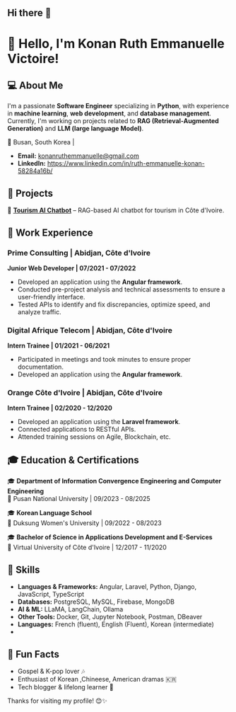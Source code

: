 ## Hi there 👋

<!--
**ruthkonan05/ruthkonan05** is a ✨ _special_ ✨ repository because its `README.md` (this file) appears on your GitHub profile.

Here are some ideas to get you started:

- 🔭 I’m currently working on ...
- 🌱 I’m currently learning ...
- 👯 I’m looking to collaborate on ...
- 🤔 I’m looking for help with ...
- 💬 Ask me about ...
- 📫 How to reach me: ...
- 😄 Pronouns: ...
- ⚡ Fun fact: ...
-->
# 👋 Hello, I'm Konan Ruth Emmanuelle Victoire!

## 💻 About Me
I'm a passionate **Software Engineer** specializing in **Python**, with experience in **machine learning**, **web development**, and **database management**. Currently, I'm working on projects related to **RAG (Retrieval-Augmented Generation)** and **LLM (large language Model)**.

📍 Busan, South Korea |   
- **Email:** konanruthemmanuelle@gmail.com  
- **LinkedIn:** https://www.linkedin.com/in/ruth-emmanuelle-konan-58284a16b/ 
 
## 📂 Projects
<!--🔹 **[Stock Management App](#)** – A scalable real-time inventory management system. --> 
🔹 **[Tourism AI Chatbot](#)** – RAG-based AI chatbot for tourism in Côte d'Ivoire.  
<!--🔹 **[Personal Blog & Portfolio](#)** – A custom Django & React-based blog and portfolio site.-->


## 💼 Work Experience
### **Prime Consulting | Abidjan, Côte d'Ivoire**  
**Junior Web Developer | 07/2021 - 07/2022**  
- Developed an application using the **Angular framework**.
- Conducted pre-project analysis and technical assessments to ensure a user-friendly interface.
- Tested APIs to identify and fix discrepancies, optimize speed, and analyze traffic.

### **Digital Afrique Telecom | Abidjan, Côte d'Ivoire**  
**Intern Trainee | 01/2021 - 06/2021**  
- Participated in meetings and took minutes to ensure proper documentation.
- Developed an application using the **Angular framework**.

### **Orange Côte d'Ivoire | Abidjan, Côte d'Ivoire**  
**Intern Trainee | 02/2020 - 12/2020**  
- Developed an application using the **Laravel framework**.
- Connected applications to RESTful APIs.
- Attended training sessions on Agile, Blockchain, etc.

## 🎓 Education & Certifications
🎓 **Department of Information Convergence Engineering and Computer Engineering**  
📍 Pusan National University | 09/2023 - 08/2025  

🎓 **Korean Language School**  
📍 Duksung Women's University | 09/2022 - 08/2023  

🎓 **Bachelor of Science in Applications Development and E-Services**  
📍 Virtual University of Côte d'Ivoire | 12/2017 - 11/2020

## 🚀 Skills
- **Languages & Frameworks:** Angular, Laravel, Python, Django, JavaScript, TypeScript
- **Databases:** PostgreSQL, MySQL, Firebase, MongoDB
- **AI & ML:** LLaMA, LangChain, Ollama
- **Other Tools:** Docker, Git, Jupyter Notebook, Postman, DBeaver
- **Languages:** French (fluent), English (Fluent), Korean (intermediate)
- 
## 🎵 Fun Facts
- Gospel & K-pop   lover 🎶
- Enthusiast of Korean ,Chineese, American dramas 🇰🇷
- Tech blogger & lifelong learner 🚀

Thanks for visiting my profile! 😊✨
